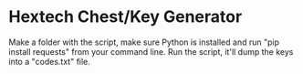 # Hextech Chest/Key Generator
Make a folder with the script, make sure Python is installed and run "pip install requests" from your command line. Run the script, it'll dump the keys into a "codes.txt" file.

